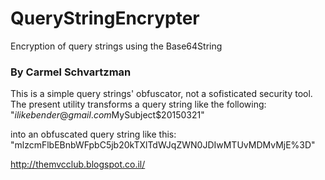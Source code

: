 # QueryStringEncrypter
Encryption of query strings using the Base64String 
### By Carmel Schvartzman

This is a simple query strings' obfuscator, not a sofisticated security tool.
The present utility transforms a query string like the following:
"$ilikebender@gmail.com$MySubject$20150321"

into an obfuscated query string like this:
"mlzcmFlbEBnbWFpbC5jb20kTXlTdWJqZWN0JDIwMTUvMDMvMjE%3D"

http://themvcclub.blogspot.co.il/
